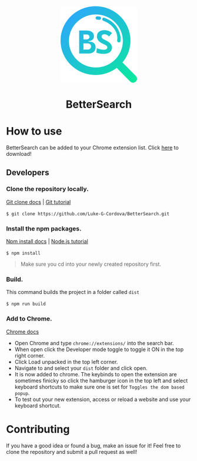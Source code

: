 <br/>
<p align="center">
  <a href="https://chrome.google.com/webstore/detail/bettersearch/lklkkcajhjdephgieocndlemnkcgchln">
    <img src="https://raw.githubusercontent.com/Luke-G-Cordova/BetterSearch/master/static/icons/logo_color.svg" alt="BetterSearch Logo">
  </a>
</p>
<h1 align="center">BetterSearch</h1>

# How to use

BetterSearch can be added to your Chrome extension list. Click [here](https://chrome.google.com/webstore/detail/bettersearch/lklkkcajhjdephgieocndlemnkcgchln) to download!

## Developers

### Clone the repository locally.

[Git clone docs](https://docs.github.com/en/repositories/creating-and-managing-repositories/cloning-a-repository) | [Git tutorial](https://www.w3schools.com/git/default.asp)

`$ git clone https://github.com/Luke-G-Cordova/BetterSearch.git`

### Install the npm packages.

[Npm install docs](https://docs.npmjs.com/cli/v8/commands/npm-install) | [Node.js tutorial](https://www.w3schools.com/nodejs/default.asp)

`$ npm install`

> Make sure you cd into your newly created repository first.

### Build.

This command builds the project in a folder called `dist`

`$ npm run build`

### Add to Chrome.

[Chrome docs](https://support.google.com/chrome/a/answer/2714278?hl=en#:~:text=Go%20to%20chrome%3A%2F%2Fextensions,the%20app%20or%20extension%20folder.)

- Open Chrome and type `chrome://extensions/` into the search bar.
- When open click the Developer mode toggle to toggle it ON in the top right corner.
- Click Load unpacked in the top left corner.
- Navigate to and select your `dist` folder and click open.
- It is now added to chrome. The keybinds to open the extension are sometimes finicky so click the hamburger icon in the top left and select keyboard shortcuts to make sure one is set for `Toggles the dom based popup`.
- To test out your new extension, access or reload a website and use your keyboard shortcut.

# Contributing

If you have a good idea or found a bug, make an issue for it! Feel free to clone the repository and submit a pull request as well!
